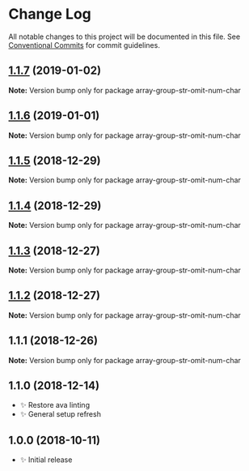 # Change Log

All notable changes to this project will be documented in this file.
See [Conventional Commits](https://conventionalcommits.org) for commit guidelines.

## [1.1.7](https://bitbucket.org/codsen/codsen/src/master/packages/array-group-str-omit-num-char/compare/array-group-str-omit-num-char@1.1.6...array-group-str-omit-num-char@1.1.7) (2019-01-02)

**Note:** Version bump only for package array-group-str-omit-num-char

## [1.1.6](https://bitbucket.org/codsen/codsen/src/master/packages/array-group-str-omit-num-char/compare/array-group-str-omit-num-char@1.1.5...array-group-str-omit-num-char@1.1.6) (2019-01-01)

**Note:** Version bump only for package array-group-str-omit-num-char

## [1.1.5](https://bitbucket.org/codsen/codsen/src/master/packages/array-group-str-omit-num-char/compare/array-group-str-omit-num-char@1.1.4...array-group-str-omit-num-char@1.1.5) (2018-12-29)

**Note:** Version bump only for package array-group-str-omit-num-char

## [1.1.4](https://bitbucket.org/codsen/codsen/src/master/packages/array-group-str-omit-num-char/compare/array-group-str-omit-num-char@1.1.3...array-group-str-omit-num-char@1.1.4) (2018-12-29)

**Note:** Version bump only for package array-group-str-omit-num-char

## [1.1.3](https://bitbucket.org/codsen/codsen/src/master/packages/array-group-str-omit-num-char/compare/array-group-str-omit-num-char@1.1.2...array-group-str-omit-num-char@1.1.3) (2018-12-27)

**Note:** Version bump only for package array-group-str-omit-num-char

## [1.1.2](https://bitbucket.org/codsen/codsen/src/master/packages/array-group-str-omit-num-char/compare/array-group-str-omit-num-char@1.1.1...array-group-str-omit-num-char@1.1.2) (2018-12-27)

**Note:** Version bump only for package array-group-str-omit-num-char

## 1.1.1 (2018-12-26)

**Note:** Version bump only for package array-group-str-omit-num-char

## 1.1.0 (2018-12-14)

- ✨ Restore ava linting
- ✨ General setup refresh

## 1.0.0 (2018-10-11)

- ✨ Initial release
